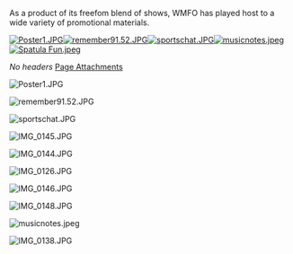 As a product of its freefom blend of shows, WMFO has played host to a wide variety of promotional materials.

[![Poster1.JPG](https://wiki.wmfo.org/@api/deki/files/83/=Poster1.JPG?size=webview)](https://wiki.wmfo.org/@api/deki/files/83/=Poster1.JPG "Poster1.JPG")[![remember91.52.JPG](https://wiki.wmfo.org/@api/deki/files/85/=remember91.52.JPG?size=webview)](https://wiki.wmfo.org/@api/deki/files/85/=remember91.52.JPG "remember91.52.JPG")[![sportschat.JPG](https://wiki.wmfo.org/@api/deki/files/84/=sportschat.JPG?size=webview)](https://wiki.wmfo.org/@api/deki/files/84/=sportschat.JPG "sportschat.JPG")[![musicnotes.jpeg](https://wiki.wmfo.org/@api/deki/files/277/=musicnotes.jpeg?size=webview)](https://wiki.wmfo.org/@api/deki/files/277/=musicnotes.jpeg "musicnotes.jpeg")[![Spatula Fun.jpeg](https://wiki.wmfo.org/@api/deki/files/278/=Spatula_Fun.jpeg?size=webview)](https://wiki.wmfo.org/@api/deki/files/278/=Spatula_Fun.jpeg "Spatula Fun.jpeg")

*No headers*
[Page Attachments](https://wiki-files.wmfo.org/About_WMFO/Station_History/Promotional_Materials)

![Poster1.JPG](https://wiki-files.wmfo.org/About_WMFO/Station_History/Promotional_Materials/Poster1.JPG)

![remember91.52.JPG](https://wiki-files.wmfo.org/About_WMFO/Station_History/Promotional_Materials/remember91.52.JPG)

![sportschat.JPG](https://wiki-files.wmfo.org/About_WMFO/Station_History/Promotional_Materials/sportschat.JPG)

![IMG_0145.JPG](https://wiki-files.wmfo.org/About_WMFO/Station_History/Promotional_Materials/IMG_0145.JPG)

![IMG_0144.JPG](https://wiki-files.wmfo.org/About_WMFO/Station_History/Promotional_Materials/IMG_0144.JPG)

![IMG_0126.JPG](https://wiki-files.wmfo.org/About_WMFO/Station_History/Promotional_Materials/IMG_0126.JPG)

![IMG_0146.JPG](https://wiki-files.wmfo.org/About_WMFO/Station_History/Promotional_Materials/IMG_0146.JPG)

![IMG_0148.JPG](https://wiki-files.wmfo.org/About_WMFO/Station_History/Promotional_Materials/IMG_0148.JPG)

![musicnotes.jpeg](https://wiki-files.wmfo.org/About_WMFO/Station_History/Promotional_Materials/musicnotes.jpeg)

![IMG_0138.JPG](https://wiki-files.wmfo.org/About_WMFO/Station_History/Promotional_Materials/IMG_0138.JPG)

